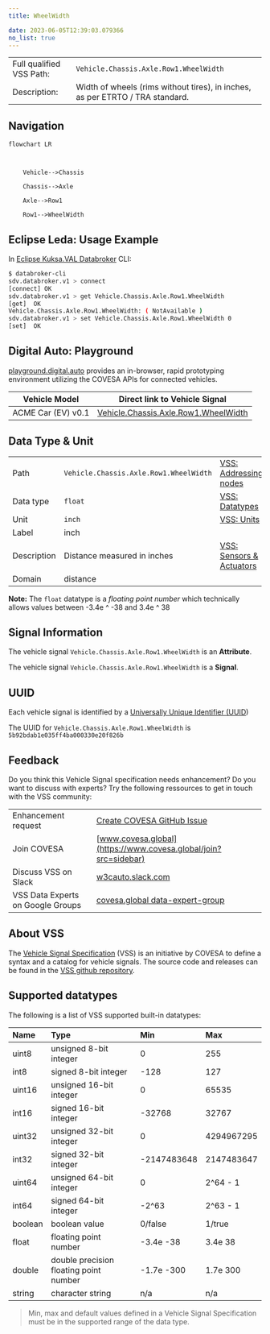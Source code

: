 ```yaml
---
title: WheelWidth

date: 2023-06-05T12:39:03.079366
no_list: true
---
```



| | |
|---|---|
| Full qualified VSS Path: | `Vehicle.Chassis.Axle.Row1.WheelWidth` |
| Description: | Width of wheels (rims without tires), in inches, as per ETRTO / TRA standard. |

## Navigation

```mermaid
flowchart LR



    Vehicle-->Chassis

    Chassis-->Axle

    Axle-->Row1

    Row1-->WheelWidth

```

## Eclipse Leda: Usage Example

In [Eclipse Kuksa.VAL Databroker](https://github.com/eclipse/kuksa.val/tree/master/kuksa_databroker) CLI:



```bash
$ databroker-cli
sdv.databroker.v1 > connect
[connect] OK
sdv.databroker.v1 > get Vehicle.Chassis.Axle.Row1.WheelWidth
[get]  OK
Vehicle.Chassis.Axle.Row1.WheelWidth: ( NotAvailable )
sdv.databroker.v1 > set Vehicle.Chassis.Axle.Row1.WheelWidth 0
[set]  OK
```

## Digital Auto: Playground

[playground.digital.auto](http://digital.auto) provides an in-browser, rapid prototyping environment utilizing the COVESA APIs for connected vehicles. 

| Vehicle Model | Direct link to Vehicle Signal |
|---|---|
| ACME Car (EV) v0.1 | [Vehicle.Chassis.Axle.Row1.WheelWidth](https://digitalauto.netlify.app/model/STLWzk1WyqVVLbfymb4f/cvi/list/Vehicle.Chassis.Axle.Row1.WheelWidth/) |

## Data Type & Unit

| | | |
|---|---|---|
| Path | `Vehicle.Chassis.Axle.Row1.WheelWidth` | [VSS: Addressing nodes](https://covesa.github.io/vehicle_signal_specification/rule_set/basics/) |
| Data type | `float` | [VSS: Datatypes](https://covesa.github.io/vehicle_signal_specification/rule_set/data_entry/data_types/) |
| Unit | `inch` | [VSS: Units](https://covesa.github.io/vehicle_signal_specification/rule_set/data_entry/data_unit_types/) |
| Label | inch | |
| Description | Distance measured in inches | [VSS: Sensors & Actuators](https://covesa.github.io/vehicle_signal_specification/rule_set/data_entry/sensor_actuator/) |
| Domain | distance | [](https://covesa.github.io/vehicle_signal_specification/rule_set/data_entry/data_unit_types/) |










**Note:** The `float` datatype is a *floating point number* which technically allows values between -3.4e ^ -38 and 3.4e ^ 38




## Signal Information



The vehicle signal `Vehicle.Chassis.Axle.Row1.WheelWidth` is an **Attribute**.



The vehicle signal `Vehicle.Chassis.Axle.Row1.WheelWidth` is a **Signal**.



## UUID

Each vehicle signal is identified by a [Universally Unique Identifier (UUID](https://en.wikipedia.org/wiki/Universally_unique_identifier))

The UUID for `Vehicle.Chassis.Axle.Row1.WheelWidth` is `5b92bdab1e035ff4ba000330e20f826b`


## Feedback

Do you think this Vehicle Signal specification needs enhancement? Do you want to discuss with experts? Try the following ressources to get in touch with the VSS community:

| | |
|---|---|
| Enhancement request | [Create COVESA GitHub Issue](https://github.com/COVESA/vehicle_signal_specification/issues/new?body=Please+describe+your+feedback&title=Signal+feedback+Vehicle.Chassis.Axle.Row1.WheelWidth) |
| Join COVESA | [www.covesa.global](https://www.covesa.global/join?src=sidebar) |
| Discuss VSS on Slack | [w3cauto.slack.com](http://w3cauto.slack.com/) |
| VSS Data Experts on Google Groups | [covesa.global data-expert-group](https://groups.google.com/a/covesa.global/g/data-expert-group) |

## About VSS

The [Vehicle Signal Specification](https://covesa.github.io/vehicle_signal_specification/) (VSS)
is an initiative by COVESA to define a syntax and a catalog for vehicle signals.
The source code and releases can be found in the [VSS github repository](https://github.com/COVESA/vehicle_signal_specification).

## Supported datatypes

The following is a list of VSS supported built-in datatypes:

Name       | Type                       | Min  | Max
:----------|:---------------------------|:-----|:---
uint8      | unsigned 8-bit integer     | 0    | 255
int8       | signed 8-bit integer       | -128 | 127
uint16     | unsigned 16-bit integer    |  0   | 65535
int16      | signed 16-bit integer      | -32768 | 32767
uint32     | unsigned 32-bit integer    | 0 | 4294967295
int32      | signed 32-bit integer      | -2147483648 | 2147483647
uint64     | unsigned 64-bit integer    | 0    | 2^64 - 1
int64      | signed 64-bit integer      | -2^63 | 2^63 - 1
boolean    | boolean value              | 0/false | 1/true
float      | floating point number      | -3.4e -38 | 3.4e 38
double     | double precision floating point number | -1.7e -300 | 1.7e 300
string     | character string           | n/a  | n/a

> Min, max and default values defined in a Vehicle Signal Specification must be in the supported range of the data type.
